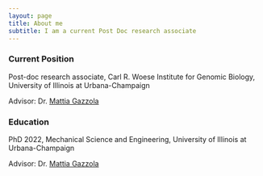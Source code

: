 ```yaml
---
layout: page
title: About me
subtitle: I am a current Post Doc research associate
---
```

### Current Position
Post-doc research associate, Carl R. Woese Institute for Genomic Biology, University of Illinois at Urbana-Champaign

Advisor: Dr. [Mattia Gazzola](https://mattia-lab.com)
### Education
PhD 2022, Mechanical Science and Engineering, University of Illinois at Urbana-Champaign

Advisor: Dr. [Mattia Gazzola](https://mattia-lab.com)


